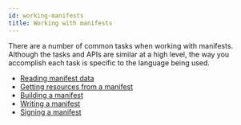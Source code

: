 ```yaml
---
id: working-manifests
title: Working with manifests
---
```


There are a number of common tasks when working with manifests. 
Although the tasks and APIs are similar at a high level, the way you accomplish each task is specific to the language being used.

- [Reading manifest data](./read.mdx)
- [Getting resources from a manifest](./get-resources.mdx)
- [Building a manifest](./build.mdx)
- [Writing a manifest](./write.mdx)
- [Signing a manifest](./sign.mdx)